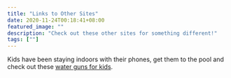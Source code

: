 ```yaml
---
title: "Links to Other Sites"
date: 2020-11-24T00:18:41+08:00
featured_image: ""
description: "Check out these other sites for something different!"
tags: [""]
---
```


Kids have been staying indoors with their phones, get them to the pool and check out these
[water guns for kids](https://unitrendify.com/collections/featured/products/water-guns-for-kids).
